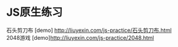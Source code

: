 # JS原生练习
石头剪刀布 [demo] http://liuyexin.com/js-practice/石头剪刀布.html <br>
2048游戏   [demo]http://liuyexin.com/js-practice/2048.html
